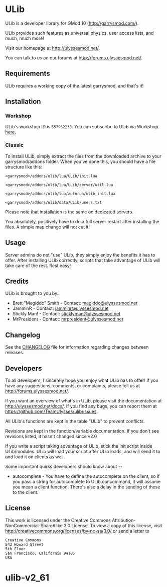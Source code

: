# ULib

ULib is a developer library for GMod 10 (http://garrysmod.com/).

ULib provides such features as universal physics, user access lists, and much, much more!

Visit our homepage at http://ulyssesmod.net/.

You can talk to us on our forums at http://forums.ulyssesmod.net/.

## Requirements
ULib requires a working copy of the latest garrysmod, and that's it!

## Installation

### Workshop
ULib's workshop ID is `557962238`. You can subscribe to ULib via Workshop [here](http://steamcommunity.com/sharedfiles/filedetails/?id=557962238).

### Classic
To install ULib, simply extract the files from the downloaded archive to your garrysmod/addons folder.
When you've done this, you should have a file structure like this:

`<garrysmod>/addons/ulib/lua/ULib/init.lua`

`<garrysmod>/addons/ulib/lua/ULib/server/util.lua`

`<garrysmod>/addons/ulib/lua/autorun/ulib_init.lua`

`<garrysmod>/addons/ulib/data/ULib/users.txt`

Please note that installation is the same on dedicated servers.

You absolutely, positively have to do a full server restart after installing the files. A simple map
change will not cut it!

## Usage

Server admins do not "use" ULib, they simply enjoy the benefits it has to offer.
After installing ULib correctly, scripts that take advantage of ULib will take care of the rest.
Rest easy!

## Credits
ULib is brought to you by..

* Brett "Megiddo" Smith - Contact: <megiddo@ulyssesmod.net>
* JamminR - Contact: <jamminr@ulyssesmod.net>
* Stickly Man! - Contact: <sticklyman@ulyssesmod.net>
* MrPresident - Contact: <mrpresident@ulyssesmod.net>

## Changelog
See the [CHANGELOG](CHANGELOG.md) file for information regarding changes between releases.

## Developers

To all developers, I sincerely hope you enjoy what ULib has to offer!
If you have any suggestions, comments, or complaints, please tell us at http://forums.ulyssesmod.net/.

If you want an overview of what's in ULib, please visit the documentation at http://ulyssesmod.net/docs/.
If you find any bugs, you can report them at https://github.com/TeamUlysses/ulib/issues.

All ULib's functions are kept in the table "ULib" to prevent conflicts.

Revisions are kept in the function/variable documentation. If you don't see revisions listed, it hasn't changed since v2.0

If you write a script taking advantage of ULib, stick the init script inside ULib/modules. ULib will load your script after
ULib loads, and will send it to and load it on clients as well.

Some important quirks developers should know about --
* autocomplete - You have to define the autocomplete on the client, so if you pass a string for autocomplete to ULib.concommand,
it will assume you mean a client function. There's also a delay in the sending of these to the client.

## License

This work is licensed under the Creative Commons Attribution-NonCommercial-ShareAlike 3.0 License.
To view a copy of this license, visit http://creativecommons.org/licenses/by-nc-sa/3.0/ or send a letter to
```
Creative Commons
543 Howard Street
5th Floor
San Francisco, California 94105
USA
```
# ulib-v2_61
